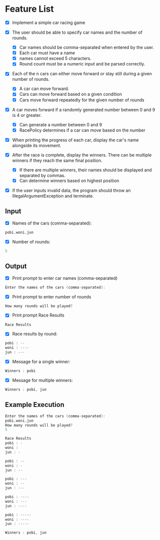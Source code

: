 # Feature List

- [x] Implement a simple car racing game

- [x] The user should be able to specify car names and the number of rounds.
  - [x] Car names should be comma-separated when entered by the user.
  - [x] Each car must have a name
  - [x] names cannot exceed 5 characters.
  - [x] Round count must be a numeric input and be parsed correctly.
- [x] Each of the n cars can either move forward or stay still during a given number of rounds.
  - [x] A car can move forward.
  - [x] Cars can move forward based on a given condition
  - [x] Cars move forward repeatedly for the given number of rounds
- [x] A car moves forward if a randomly generated number between 0 and 9 is 4 or greater.
  - [x] Can generate a number between 0 and 9
  - [x] RacePolicy determines if a car can move based on the number
- [x] When printing the progress of each car, display the car's name alongside its movement.
- [x] After the race is complete, display the winners. There can be multiple winners if they reach the same final position.
  - [x] If there are multiple winners, their names should be displayed and separated by commas.
  - [x] Can determine winners based on highest position
- [x] If the user inputs invalid data, the program should throw an IllegalArgumentException and terminate.

## Input

- [x] Names of the cars (comma-separated):
```kotlin
pobi,woni,jun
```

- [x] Number of rounds:
```kotlin
5
```
## Output

- [x] Print prompt to enter car names (comma-separated)
```kotlin
Enter the names of the cars (comma-separated):
```

- [x] Print prompt to enter number of rounds
```kotlin
How many rounds will be played?
```

- [x] Print prompt Race Results
```kotlin
Race Results
```

- [x] Race results by round:
```kotlin
pobi : --
woni : ----
jun : ---
```

- [x] Message for a single winner:
```kotlin
Winners : pobi
```

- [x] Message for multiple winners:
```kotlin
Winners : pobi, jun
```

## Example Execution

```kotlin
Enter the names of the cars (comma-separated):
pobi,woni,jun
How many rounds will be played?
5

Race Results
pobi : -
woni : 
jun : -

pobi : --
woni : -
jun : --

pobi : ---
woni : --
jun : ---

pobi : ----
woni : ---
jun : ----

pobi : -----
woni : ----
jun : -----

Winners : pobi, jun
```




